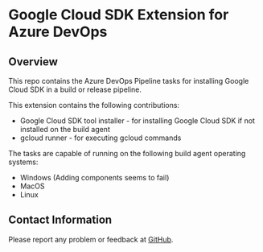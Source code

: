# Google Cloud SDK Extension for Azure DevOps

## Overview

This repo contains the Azure DevOps Pipeline tasks for installing Google Cloud SDK in a build or release pipeline.

This extension contains the following contributions:

* Google Cloud SDK tool installer - for installing Google Cloud SDK if not installed on the build agent
* gcloud runner - for executing gcloud commands

The tasks are capable of running on the following build agent operating systems:

* Windows (Adding components seems to fail)
* MacOS
* Linux

## Contact Information

Please report any problem or feedback at [GitHub](https://github.com/binxio/azure-devops-extensions/tree/master/google/google-cloud-sdk).